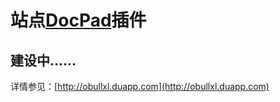 # 站点[DocPad](http://docpad.org)插件

## 建设中……
详情参见：[http://obullxl.duapp.com](http://obullxl.duapp.com)
